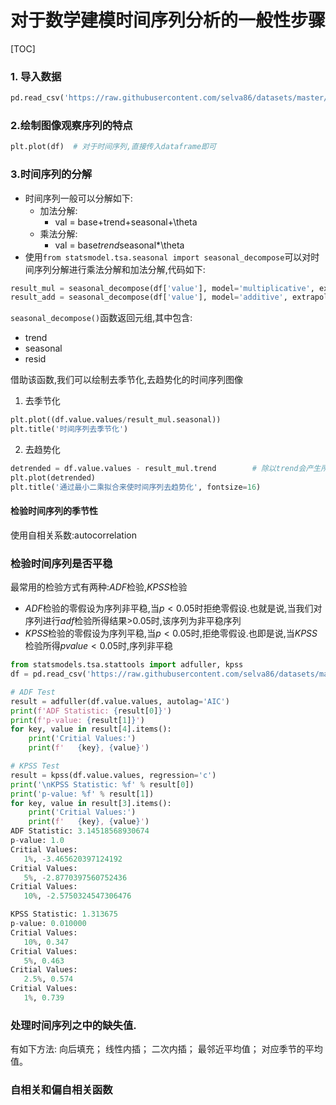 # 对于数学建模时间序列分析的一般性步骤

[TOC]


### 1. 导入数据
```python
pd.read_csv('https://raw.githubusercontent.com/selva86/datasets/master/sunspotarea.csv',parse_dates=['date'],index_col='date')
```

### 2.绘制图像观察序列的特点
```python
plt.plot(df)  # 对于时间序列,直接传入dataframe即可
```

### 3.时间序列的分解
+ 时间序列一般可以分解如下:
  + 加法分解:
    + val = base+trend+seasonal+\theta
  + 乘法分解:
    + val = base*trend*seasonal*\theta
+ 使用`from statsmodel.tsa.seasonal import seasonal_decompose`可以对时间序列分解进行乘法分解和加法分解,代码如下:
```python
result_mul = seasonal_decompose(df['value'], model='multiplicative', extrapolate_trend='freq')  #乘法分解
result_add = seasonal_decompose(df['value'], model='additive', extrapolate_trend='freq')
```
`seasonal_decompose()`函数返回元组,其中包含:
+   trend
+ seasonal
+ resid

借助该函数,我们可以绘制去季节化,去趋势化的时间序列图像
1. 去季节化
```python
plt.plot((df.value.values/result_mul.seasonal))
plt.title('时间序列去季节化')
```
2. 去趋势化
```python
detrended = df.value.values - result_mul.trend        # 除以trend会产生所有的年份的销售额期望值均相同的效果
plt.plot(detrended)
plt.title('通过最小二乘拟合来使时间序列去趋势化', fontsize=16)
```

#### 检验时间序列的季节性
使用自相关系数:autocorrelation

### 检验时间序列是否平稳
最常用的检验方式有两种:$ADF$检验,$KPSS$检验
+ $ADF$检验的零假设为序列非平稳,当$p<0.05$时拒绝零假设.也就是说,当我们对序列进行$adf$检验所得结果>0.05时,该序列为非平稳序列
+ $KPSS$检验的零假设为序列平稳,当$p<0.05$时,拒绝零假设.也即是说,当$KPSS$检验所得$p value<0.05$时,序列非平稳
```python
from statsmodels.tsa.stattools import adfuller, kpss
df = pd.read_csv('https://raw.githubusercontent.com/selva86/datasets/master/a10.csv', parse_dates=['date'])

# ADF Test
result = adfuller(df.value.values, autolag='AIC')
print(f'ADF Statistic: {result[0]}')
print(f'p-value: {result[1]}')
for key, value in result[4].items():
    print('Critial Values:')
    print(f'   {key}, {value}')

# KPSS Test
result = kpss(df.value.values, regression='c')
print('\nKPSS Statistic: %f' % result[0])
print('p-value: %f' % result[1])
for key, value in result[3].items():
    print('Critial Values:')
    print(f'   {key}, {value}')
ADF Statistic: 3.14518568930674
p-value: 1.0
Critial Values:
   1%, -3.465620397124192
Critial Values:
   5%, -2.8770397560752436
Critial Values:
   10%, -2.5750324547306476

KPSS Statistic: 1.313675
p-value: 0.010000
Critial Values:
   10%, 0.347
Critial Values:
   5%, 0.463
Critial Values:
   2.5%, 0.574
Critial Values:
   1%, 0.739
```




### 处理时间序列之中的缺失值.
有如下方法:
向后填充；
线性内插；
二次内插；
最邻近平均值；
对应季节的平均值。

### 自相关和偏自相关函数
